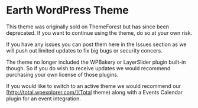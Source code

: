 # Earth WordPress Theme

This theme was originally sold on ThemeForest but has since been deprecated. If you want to continue using the theme, do so at your own risk.

If you have any issues you can post them here in the Issues section as we will push out limited updates to fix big bugs or security concers.

The theme no longer included the WPBakery or LayerSlider plugin built-in though. So if you do wish to receive updates we would recommend purchasing your own
license of those plugins.

If you would like to switch to an active theme we would recommend our [http://total.wpexplorer.com/](Total theme) along with a Events Calendar plugin for an event integration.
